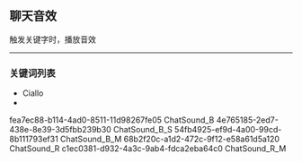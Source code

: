 
## 聊天音效

触发关键字时，播放音效

----

### 关键词列表

+ Ciallo
+ 

fea7ec88-b114-4ad0-8511-11d98267fe05    ChatSound_B
4e765185-2ed7-438e-8e39-3d5fbb239b30    ChatSound_B_S
54fb4925-ef9d-4a00-99cd-8b111793ef31    ChatSound_B_M
68b2f20c-a1d2-472c-9f12-e58a61d5a120    ChatSound_R
c1ec0381-d932-4a3c-9ab4-fdca2eba64c0    ChatSound_R_M